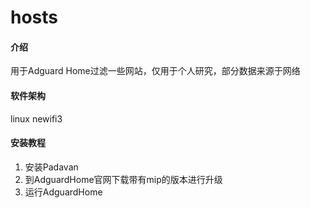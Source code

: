 # hosts

#### 介绍
用于Adguard Home过滤一些网站，仅用于个人研究，部分数据来源于网络


#### 软件架构
linux newifi3


#### 安装教程

1.  安装Padavan
2.  到AdguardHome官网下载带有mip的版本进行升级
3.  运行AdguardHome